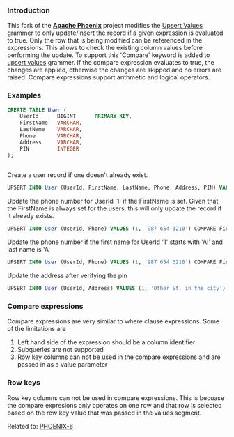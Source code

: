### Introduction
This fork of the <b>[Apache Phoenix](http://phoenix.apache.org/)</b> project modifies the [Upsert Values](https://phoenix.apache.org/language/#upsert_values) grammer to only update/insert the record if a given expression is evaluated to true. Only the row that is being modified can be referenced in the expressions. This allows to check the existing column values before performing the update. To support this 'Compare' keyword is added to [upsert values](https://phoenix.apache.org/language/#upsert_values) grammer. If the compare expression evaluates to true, the changes are applied, otherwise the changes are skipped and no errors are raised. Compare expressions support arithmetic and logical operators.

### Examples
```sql
CREATE TABLE User (
	UserId		BIGINT		PRIMARY KEY,
    FirstName	VARCHAR,
    LastName	VARCHAR,
    Phone		VARCHAR,
    Address		VARCHAR,
    PIN			INTEGER
);
    
```

Create a user record if one doesn't already exist.
```sql
UPSERT INTO User (UserId, FirstName, LastName, Phone, Address, PIN) VALUES (1, 'Alice', 'A', '123 456 7890', 'Some St. in a city', 1122) COMPARE FirstName IS NULL;
```

Update the phone number for UserId '1' if the FirstName is set. Given that the FirstName is always set for the users, this will only update the record if it already exists.
```sql
UPSERT INTO User (UserId, Phone) VALUES (1, '987 654 3210') COMPARE FirstName IS NOT NULL;
```

Update the phone number if the first name for UserId '1' starts with 'Al' and last name is 'A'
```sql
UPSERT INTO User (UserId, Phone) VALUES (1, '987 654 3210') COMPARE FirstName LIKE 'Al%' AND LastName = 'A';
```

Update the address after verifying the pin
```sql
UPSERT INTO User (UserId, Address) VALUES (1, 'Other St. in the city') COMPARE PIN=1122;
```


### Compare expressions
Compare expressions are very similar to where clause expressions. Some of the limitations are
1) Left hand side of the expression should be a column identifier
2) Subqueries are not supported
3) Row key columns can not be used in the compare expressions and are passed in as a value parameter

### Row keys
Row key columns can not be used in compare expressions. This is becuase the compare expresions only operates on one row and that row is selected based on the row key value that was passed in the values segment.


Related to:
[PHOENIX-6](]https://issues.apache.org/jira/browse/PHOENIX-6)